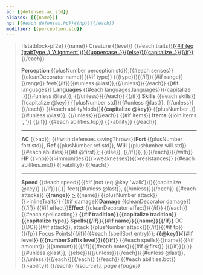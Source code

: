 ```yaml
---
ac: {{defenses.ac.std}}
aliases: [{{name}}]
hp: {{#each defenses.hp}}{{hp}}{{/each}}
modifier: {{perception.std}}
---
```

> [!statblock-pf2e] {{name}} <span class="creature">Creature {{level}}</span>
> {{#each traits}}[{{#if (eq (traitType .) 'Alignment')}}{{uppercase .}}{{else}}{{capitalize .}}{{/if}}](rules/traits/{{.}}.md "{{traitType .}}") {{/each}}
>
> **Perception** {{plusNumber perception.std}};{{#each senses}} {{cleanDecorator name}}{{#if type}} ({{type}}){{/if}}{{#if range}} {{range}} feet{{/if}}{{#unless @last}},{{/unless}}{{/each}}
{{#if languages}}
> **Languages** {{#each languages.languages}}{{capitalize .}}{{#unless @last}}, {{/unless}}{{/each}}
{{/if}}
> **Skills** {{#each skills}}{{capitalize @key}} {{plusNumber std}}{{#unless @last}}, {{/unless}}{{/each}}
> {{#each abilityMods}}**{{capitalize @key}}** {{plusNumber .}}{{#unless @last}}, {{/unless}}{{/each}}
{{#if items}}
> **Items** {{join items ', '}}
{{/if}}
{{#each abilities.top}}
{{>ability}}
{{/each}}
>
> ---
>
> **AC** {{>ac}}; {{#with defenses.savingThrows}}**Fort** {{plusNumber fort.std}}, **Ref** {{plusNumber ref.std}}, **Will** {{plusNumber will.std}}{{#each abilities}}{{#if @first}}; {{else}}, {{/if}}{{.}}{{/each}}{{/with}}
> **HP** {{>hp}}{{>immunities}}{{>weaknesses}}{{>resistances}}
{{#each abilities.mid}}
{{>ability}}
{{/each}}
>
> ---
>
> **Speed** {{#each speed}}{{#if (not (eq @key 'walk'))}}{{capitalize @key}} {{/if}}{{.}} feet{{#unless @last}}, {{/unless}}{{/each}}
{{#each attacks}}
> **{{range}}** [>](moo.md#Actions "Single Action") {{name}} {{plusNumber attack}} {{>inlineTraits}} {{#if damage}}**Damage** {{cleanDecorator damage}}{{/if}} {{#if effect}}**Effect** {{cleanDecorator effect}}{{/if}}
{{/each}}
{{#each spellcasting}}
> **{{#if tradition}}{{capitalize tradition}} {{capitalize type}} Spells{{/if}}{{#if name}}{{name}}{{/if}}** DC {{DC}}{{#if attack}}, attack {{plusNumber attack}}{{/if}}{{#if fp}} ({{fp}} Focus Points){{/if}}{{#each (spellSort entry)}}; **{{@key}}{{#if level}} ({{numberSuffix level}}){{/if}}** {{#each spells}}{{name}}{{#if amount}} ({{amount}}){{/if}}{{#each notes}}{{#if @first}} ({{/if}}{{.}}{{#unless @last}}, {{else}}){{/unless}}{{/each}}{{#unless @last}}, {{/unless}}{{/each}}{{/each}}
{{/each}}
{{#each abilities.bot}}
{{>ability}}
{{/each}}
> <span class="sourcebook">*{{source}}, page {{page}}*</span>